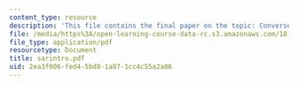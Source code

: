 ```yaml
---
content_type: resource
description: 'This file contains the final paper on the topic: Converse?of?Sarkovskii?s?Theorem.'
file: /media/https%3A/open-learning-course-data-rc.s3.amazonaws.com/18-091-mathematical-exposition-spring-2005/2ea3f006fed45bd81a071cc4c55a2a06_sarintro.pdf
file_type: application/pdf
resourcetype: Document
title: sarintro.pdf
uid: 2ea3f006-fed4-5bd8-1a07-1cc4c55a2a06
---
```

